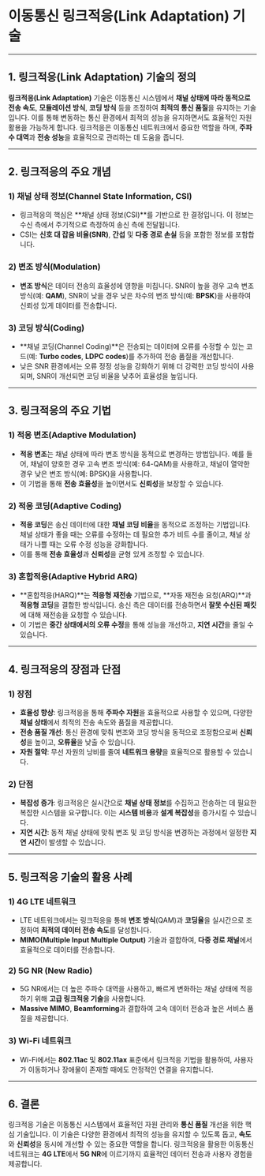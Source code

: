 # 이동통신 링크적응(Link Adaptation) 기술

---

## 1. 링크적응(Link Adaptation) 기술의 정의

**링크적응(Link Adaptation)** 기술은 이동통신 시스템에서 **채널 상태에 따라 동적으로 전송 속도**, **모듈레이션 방식**, **코딩 방식** 등을 조정하여 **최적의 통신 품질**을 유지하는 기술입니다. 이를 통해 변동하는 통신 환경에서 최적의 성능을 유지하면서도 효율적인 자원 활용을 가능하게 합니다. 링크적응은 이동통신 네트워크에서 중요한 역할을 하며, **주파수 대역**과 **전송 성능**을 효율적으로 관리하는 데 도움을 줍니다.

---

## 2. 링크적응의 주요 개념

### 1) **채널 상태 정보(Channel State Information, CSI)**
- 링크적응의 핵심은 **채널 상태 정보(CSI)**를 기반으로 한 결정입니다. 이 정보는 수신 측에서 주기적으로 측정하여 송신 측에 전달됩니다.
- CSI는 **신호 대 잡음 비율(SNR)**, **간섭** 및 **다중 경로 손실** 등을 포함한 정보를 포함합니다.

### 2) **변조 방식(Modulation)**
- **변조 방식**은 데이터 전송의 효율성에 영향을 미칩니다. SNR이 높을 경우 고속 변조 방식(예: **QAM**), SNR이 낮을 경우 낮은 차수의 변조 방식(예: **BPSK**)을 사용하여 신뢰성 있게 데이터를 전송합니다.

### 3) **코딩 방식(Coding)**
- **채널 코딩(Channel Coding)**은 전송되는 데이터에 오류를 수정할 수 있는 코드(예: **Turbo codes**, **LDPC codes**)를 추가하여 전송 품질을 개선합니다.
- 낮은 SNR 환경에서는 오류 정정 성능을 강화하기 위해 더 강력한 코딩 방식이 사용되며, SNR이 개선되면 코딩 비율을 낮추어 효율성을 높입니다.

---

## 3. 링크적응의 주요 기법

### 1) **적응 변조(Adaptive Modulation)**
- **적응 변조**는 채널 상태에 따라 변조 방식을 동적으로 변경하는 방법입니다. 예를 들어, 채널이 양호한 경우 고속 변조 방식(예: 64-QAM)을 사용하고, 채널이 열악한 경우 낮은 변조 방식(예: BPSK)을 사용합니다.
- 이 기법을 통해 **전송 효율성**을 높이면서도 **신뢰성**을 보장할 수 있습니다.

### 2) **적응 코딩(Adaptive Coding)**
- **적응 코딩**은 송신 데이터에 대한 **채널 코딩 비율**을 동적으로 조정하는 기법입니다. 채널 상태가 좋을 때는 오류를 수정하는 데 필요한 추가 비트 수를 줄이고, 채널 상태가 나쁠 때는 오류 수정 성능을 강화합니다.
- 이를 통해 **전송 효율성**과 **신뢰성**을 균형 있게 조정할 수 있습니다.

### 3) **혼합적응(Adaptive Hybrid ARQ)**
- **혼합적응(HARQ)**는 **적응형 재전송** 기법으로, **자동 재전송 요청(ARQ)**과 **적응형 코딩**을 결합한 방식입니다. 송신 측은 데이터를 전송하면서 **잘못 수신된 패킷**에 대해 재전송을 요청할 수 있습니다.
- 이 기법은 **중간 상태에서의 오류 수정**을 통해 성능을 개선하고, **지연 시간**을 줄일 수 있습니다.

---

## 4. 링크적응의 장점과 단점

### 1) **장점**
- **효율성 향상**: 링크적응을 통해 **주파수 자원**을 효율적으로 사용할 수 있으며, 다양한 **채널 상태**에서 최적의 전송 속도와 품질을 제공합니다.
- **전송 품질 개선**: 통신 환경에 맞춰 변조와 코딩 방식을 동적으로 조정함으로써 **신뢰성**을 높이고, **오류율**을 낮출 수 있습니다.
- **자원 절약**: 무선 자원의 낭비를 줄여 **네트워크 용량**을 효율적으로 활용할 수 있습니다.

### 2) **단점**
- **복잡성 증가**: 링크적응은 실시간으로 **채널 상태 정보**를 수집하고 전송하는 데 필요한 복잡한 시스템을 요구합니다. 이는 **시스템 비용**과 **설계 복잡성**을 증가시킬 수 있습니다.
- **지연 시간**: 동적 채널 상태에 맞춰 변조 및 코딩 방식을 변경하는 과정에서 일정한 **지연 시간**이 발생할 수 있습니다.

---

## 5. 링크적응 기술의 활용 사례

### 1) **4G LTE 네트워크**
- LTE 네트워크에서는 링크적응을 통해 **변조 방식**(QAM)과 **코딩율**을 실시간으로 조정하여 **최적의 데이터 전송 속도**를 달성합니다.
- **MIMO(Multiple Input Multiple Output)** 기술과 결합하여, **다중 경로 채널**에서 효율적으로 데이터를 전송합니다.

### 2) **5G NR (New Radio)**
- 5G NR에서는 더 높은 주파수 대역을 사용하고, 빠르게 변화하는 채널 상태에 적응하기 위해 **고급 링크적응 기술**을 사용합니다.
- **Massive MIMO**, **Beamforming**과 결합하여 고속 데이터 전송과 높은 서비스 품질을 제공합니다.

### 3) **Wi-Fi 네트워크**
- Wi-Fi에서는 **802.11ac** 및 **802.11ax** 표준에서 링크적응 기법을 활용하여, 사용자가 이동하거나 장애물이 존재할 때에도 안정적인 연결을 유지합니다.

---

## 6. 결론

링크적응 기술은 이동통신 시스템에서 효율적인 자원 관리와 **통신 품질** 개선을 위한 핵심 기술입니다. 이 기술은 다양한 환경에서 최적의 성능을 유지할 수 있도록 돕고, **속도**와 **신뢰성**을 동시에 개선할 수 있는 중요한 역할을 합니다. 링크적응을 활용한 이동통신 네트워크는 **4G LTE**에서 **5G NR**에 이르기까지 효율적인 데이터 전송과 사용자 경험을 제공합니다.
